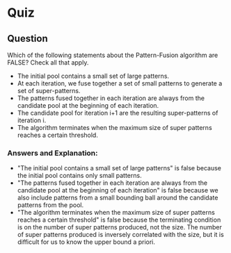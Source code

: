 Quiz
====  

Question
--------  
Which of the following statements about the Pattern-Fusion algorithm are FALSE? Check all that apply.  
* The initial pool contains a small set of large patterns.  
* At each iteration, we fuse together a set of small patterns to generate a set of super-patterns.  
* The patterns fused together in each iteration are always from the candidate pool at the beginning of each iteration.  
* The candidate pool for iteration i+1 are the resulting super-patterns of iteration i.  
* The algorithm terminates when the maximum size of super patterns reaches a certain threshold.  

### Answers and Explanation:  
* "The initial pool contains a small set of large patterns" is false because the initial pool contains only small patterns.  
* "The patterns fused together in each iteration are always from the candidate pool at the beginning of each iteration" is false because we also include patterns from a small bounding ball around the candidate patterns from the pool.  
* "The algorithm terminates when the maximum size of super patterns reaches a certain threshold" is false because the terminating condition is on the number of super patterns produced, not the size. The number of super patterns produced is inversely correlated with the size, but it is difficult for us to know the upper bound a priori.  